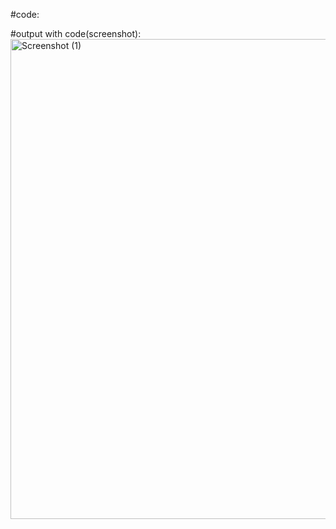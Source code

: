 #code:






#output with code(screenshot):<img width="1366" height="768" alt="Screenshot (1)" src="https://github.com/user-attachments/assets/9b6e8f75-d4e5-4ce4-91aa-2efc68164804" />

